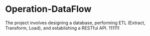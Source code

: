 # Operation-DataFlow
The project involves designing a database, performing ETL (Extract, Transform, Load), and establishing a RESTful API.
111111
